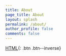 ```yaml
---
title: About
page_title: About
layout: splash
permalink: /about/
author_profile: false
comments: false
---
```


[HTML](#link){: .btn .btn--inverse}
